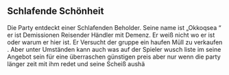 ## Schlafende Schönheit

Die Party entdeckt einer Schlafenden Beholder. Seine name ist „Okkoqsea “ er ist Demissionen Reisender Händler mit Demenz. Er weiß nicht wo er ist oder warum er hier ist. Er Versucht der gruppe ein haufen Müll zu verkaufen . Aber unter Umständen kann auch was auf der Spieler wusch liste im seine Angebot sein für eine überraschen günstigen preis aber nur wenn die party länger zeit mit ihm redet und seine Scheiß aushä